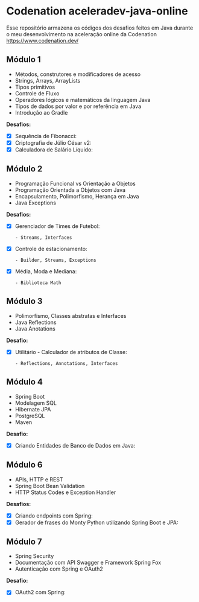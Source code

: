 # Codenation aceleradev-java-online
Esse repositório armazena os códigos dos desafios feitos em Java durante o meu desenvolvimento na aceleração online da Codenation https://www.codenation.dev/

## Módulo 1
* Métodos, construtores e modificadores de acesso
* Strings, Arrays, ArrayLists
* Tipos primitivos
* Controle de Fluxo
* Operadores lógicos e matemáticos da linguagem Java
* Tipos de dados por valor e por referência em Java
* Introdução ao Gradle

**Desafios:**
- [x] Sequência de Fibonacci: 
- [x] Criptografia de Júlio César v2: 
- [x] Calculadora de Salário Líquido: 

## Módulo 2
* Programação Funcional vs Orientação a Objetos
* Programação Orientada a Objetos com Java
* Encapsulamento, Polimorfismo, Herança em Java
* Java Exceptions

**Desafios:**
- [x] Gerenciador de Times de Futebol:

      - Streams, Interfaces
- [x] Controle de estacionamento:

      - Builder, Streams, Exceptions
- [x] Média, Moda e Mediana:

      - Biblioteca Math

## Módulo 3
* Polimorfismo, Classes abstratas e Interfaces
* Java Reflections
* Java Anotations

**Desafio:**
- [X] Utilitário - Calculador de atributos de Classe:

      - Reflections, Annotations, Interfaces

## Módulo 4
* Spring Boot
* Modelagem SQL
* Hibernate JPA
* PostgreSQL
* Maven

**Desafio:**
- [x] Criando Entidades de Banco de Dados em Java:


## Módulo 6
* APIs, HTTP e REST
* Spring Boot Bean Validation
* HTTP Status Codes e Exception Handler

**Desafios:**
- [x] Criando endpoints com Spring:
- [x] Gerador de frases do Monty Python utilizando Spring Boot e JPA:

## Módulo 7
* Spring Security
* Documentação com API Swagger e Framework Spring Fox
* Autenticação com Spring e OAuth2

**Desafio:**
- [x] OAuth2 com Spring:
